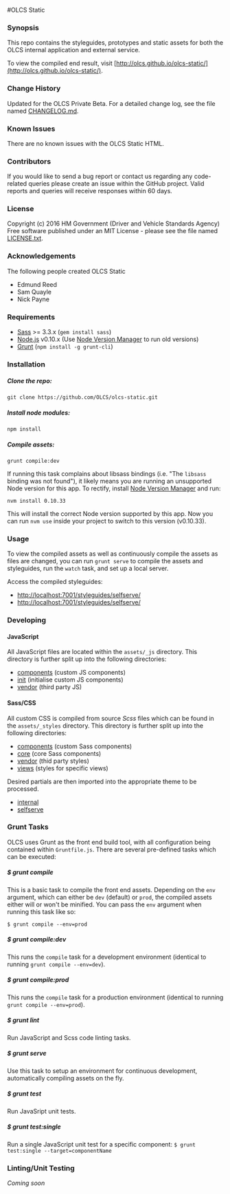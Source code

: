 #OLCS Static
### Synopsis
This repo contains the styleguides, prototypes and static assets for both the OLCS internal application and external service.

To view the compiled end result, visit [http://olcs.github.io/olcs-static/](http://olcs.github.io/olcs-static/).

### Change History 
Updated for the OLCS Private Beta. For a detailed change log, see the file named [CHANGELOG.md](./CHANGELOG.md). 

### Known Issues 
There are no known issues with the OLCS Static HTML.

### Contributors 
If you would like to send a bug report or contact us regarding any code-related queries please create an issue within the GitHub project. Valid reports and queries will receive responses within 60 days.

### License 
Copyright (c) 2016 HM Government (Driver and Vehicle Standards Agency) 
Free software published under an MIT License - please see the file named [LICENSE.txt](./LICENSE.txt). 

### Acknowledgements 
The following people created OLCS Static 
* Edmund Reed
* Sam Quayle
* Nick Payne

### Requirements

* [Sass](http://sass-lang.com/) >= 3.3.x (`gem install sass`)
* [Node.js](https://nodejs.org/en/) v0.10.x (Use [Node Version Manager](https://github.com/creationix/nvm) to run old versions)
* [Grunt](http://gruntjs.com/) (`npm install -g grunt-cli`)

### Installation

##### Clone the repo:

```
git clone https://github.com/OLCS/olcs-static.git
```

##### Install node modules:

```
npm install
```

##### Compile assets:

```
grunt compile:dev
```

If running this task complains about libsass bindings (i.e. "The `libsass` binding was not found"), it likely means you are running an unsupported Node version for this app. To rectify, install [Node Version Manager](https://github.com/creationix/nvm/) and run:

```
nvm install 0.10.33
```

This will install the correct Node version supported by this app. Now you can run `nvm use` inside your project to switch to this version (v0.10.33).

### Usage

To view the compiled assets as well as continuously compile the assets as files are changed, you can run `grunt serve` to compile the assets and styleguides, run the `watch` task, and set up a local server.

Access the compiled styleguides: 

* [http://localhost:7001/styleguides/selfserve/](http://localhost:7001/styleguides/selfserve/)
* [http://localhost:7001/styleguides/selfserve/](http://localhost:7001/styleguides/internal/)

### Developing

#### JavaScript

All JavaScript files are located within the `assets/_js` directory. This directory is further split up into the following directories:

* [components](./tree/develop/assets/_js/components) (custom JS components)
* [init](./tree/develop/assets/_js/init) (initialise custom JS components)
* [vendor](./tree/develop/assets/_js/vendor) (third party JS)

#### Sass/CSS

All custom CSS is compiled from source *Scss* files which can be found in the `assets/_styles` directory. This directory is further split up into the following directories:

* [components](./tree/develop/assets/_styles/components) (custom Sass components)
* [core](./tree/develop/assets/_styles/core) (core Sass components)
* [vendor](./tree/develop/assets/_styles/vendor) (thid party styles)
* [views](./tree/develop/assets/_styles/views) (styles for specific views)

Desired partials are then imported into the appropriate theme to be processed. 

* [internal](./blob/develop/assets/_styles/themes/internal.scss)
* [selfserve](./blob/develop/assets/_styles/themes/selfserve.scss)

### Grunt Tasks

OLCS uses Grunt as the front end build tool, with all configuration being contained within `Gruntfile.js`. There are several pre-defined tasks which can be executed:

##### $ grunt compile

This is a basic task to compile the front end assets. Depending on the `env` argument, which can either be `dev` (default) or `prod`, the compiled assets either will or won't be minified. You can pass the `env` argument when running this task like so:

```
$ grunt compile --env=prod
```

##### $ grunt compile:dev

This runs the `compile` task for a development environment (identical to running `grunt compile --env=dev`).

##### $ grunt compile:prod

This runs the `compile` task for a production environment (identical to running `grunt compile --env=prod`).

##### $ grunt lint

Run JavaScript and Scss code linting tasks.

##### $ grunt serve

Use this task to setup an environment for continuous development, automatically compiling assets on the fly. 

##### $ grunt test

Run JavaSript unit tests.

##### $ grunt test:single

Run a single JavaScript unit test for a specific component: `$ grunt test:single --target=componentName`

### Linting/Unit Testing

*Coming soon*
